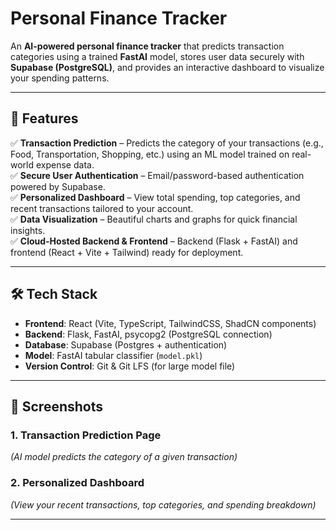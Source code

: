 # Personal Finance Tracker

An **AI-powered personal finance tracker** that predicts transaction categories using a trained **FastAI** model, stores user data securely with **Supabase (PostgreSQL)**, and provides an interactive dashboard to visualize your spending patterns.

---

## 🚀 Features
✅ **Transaction Prediction** – Predicts the category of your transactions (e.g., Food, Transportation, Shopping, etc.) using an ML model trained on real-world expense data.  
✅ **Secure User Authentication** – Email/password-based authentication powered by Supabase.  
✅ **Personalized Dashboard** – View total spending, top categories, and recent transactions tailored to your account.  
✅ **Data Visualization** – Beautiful charts and graphs for quick financial insights.  
✅ **Cloud-Hosted Backend & Frontend** – Backend (Flask + FastAI) and frontend (React + Vite + Tailwind) ready for deployment.

---

## 🛠️ Tech Stack
- **Frontend**: React (Vite, TypeScript, TailwindCSS, ShadCN components)  
- **Backend**: Flask, FastAI, psycopg2 (PostgreSQL connection)  
- **Database**: Supabase (Postgres + authentication)  
- **Model**: FastAI tabular classifier (`model.pkl`)  
- **Version Control**: Git & Git LFS (for large model file)

---

## 📸 Screenshots
### **1. Transaction Prediction Page**
*(AI model predicts the category of a given transaction)*

### **2. Personalized Dashboard**
*(View your recent transactions, top categories, and spending breakdown)*

---
